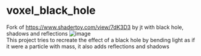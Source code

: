 # voxel_black_hole
Fork of https://www.shadertoy.com/view/7dK3D3 by jt with black hole, shadows and reflections
![image](https://user-images.githubusercontent.com/60682906/187054801-4ba57bc0-e742-4c01-99ba-1a769f9ac8f9.png)  
This project tries to recreate the effect of a black hole by bending light as if it were a particle with mass, it also adds reflections and shadows
